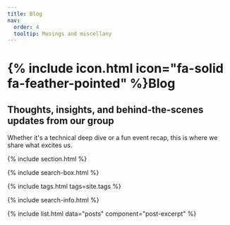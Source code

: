 ```yaml
---
title: Blog
nav:
  order: 4
  tooltip: Musings and miscellany
---
```


# {% include icon.html icon="fa-solid fa-feather-pointed" %}**Blog**

## Thoughts, insights, and behind-the-scenes updates from our group  
Whether it's a technical deep dive or a fun event recap, this is where we share what excites us.

{% include section.html %}

{% include search-box.html %}

{% include tags.html tags=site.tags %}

{% include search-info.html %}

{% include list.html data="posts" component="post-excerpt" %}
